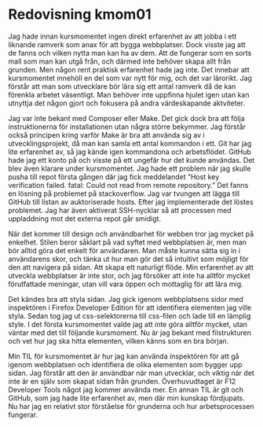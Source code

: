 ---
---
Redovisning kmom01
=========================

Jag hade innan kursmomentet ingen direkt erfarenhet av att jobba i ett liknande ramverk som anax för att bygga webbplatser. Dock visste jag att de fanns och vilken nytta man kan ha av dem. Att de fungerar som en sorts mall som man kan utgå från, och därmed inte behöver skapa allt från grunden. Men någon rent praktisk erfarenhet hade jag inte. Det innebar att kursmomentet innehöll en del som var nytt för mig, och det var lärorikt. Jag förstår att man som utvecklare bör lära sig ett antal ramverk då de kan förenkla arbetet väsentligt. Man behöver inte uppfinna hjulet igen utan kan utnyttja det någon gjort och fokusera på andra värdeskapande aktviteter.

Jag var inte bekant med Composer eller Make. Det gick dock bra att följa instruktionerna för installationen utan några större bekymmer. Jag förstår också principen kring varför Make är bra att använda sig av i utvecklingsprojekt, då man kan samla ett antal kommandon i ett. Git har jag lite erfarenhet av, så jag kände igen kommandona och arbetsflödet. GitHub hade jag ett konto på och visste på ett ungefär hur det kunde användas. Det blev även klarare under kursmomentet. Jag hade ett problem när jag skulle pusha till repot första gången där jag fick meddelandet  ”Host key verification failed. fatal: Could not read from remote repository.” Det fanns en lösning på problemet på stackoverflow. Jag var tvungen att lägga till GitHub till listan av auktoriserade hosts. Efter jag implementerade det löstes problemet. Jag har även aktiverat SSH-nycklar så att processen med uppladdning mot det externa repot går smidigt.

När det kommer till design och användbarhet för webben tror jag mycket på enkelhet. Stilen beror såklart på vad syftet med webbplatsen är, men man bör alltid göra det enkelt för användaren. Man måste kunna sätta sig in i användarens skor, och tänka ut hur man gör det så intuitivt som möjligt för den att navigera på sidan. Att skapa ett naturligt flöde. Min erfarenhet av att utveckla webbplatser är inte stor, och jag försöker att inte ha alltför mycket förutfattade meningar, utan vill vara öppen och mottaglig för att lära mig.

Det kändes bra att styla sidan. Jag gick igenom webbplatsens sidor med inspektören i Firefox Developer Edition för att identifiera elementen jag ville styla. Sedan tog jag ut css-selektorerna till css-filen och lade till en lämplig style. I det första kursmomentet valde jag att inte göra alltför mycket, utan väntar med det till följande kursmoment. Nu är jag bekant med filstrukturen och vet hur jag ska hitta elementen, vilken känns som en bra början.

Min TIL för kursmomentet är hur jag kan använda inspektören för att gå igenom webbplatsen och identifiera de olika elementen som bygger upp sidan. Jag förstår att den är användbar när man utvecklar, och viktig när det inte är en själv som skapat sidan från grunden. Överhuvudtaget är F12 Developer Tools något jag kommer använda mer. En annan TIL är git och GitHub, som jag hade lite erfarenhet av, men där min kunskap fördjupats. Nu har jag en relativt stor förståelse för grunderna och hur arbetsprocessen fungerar.

